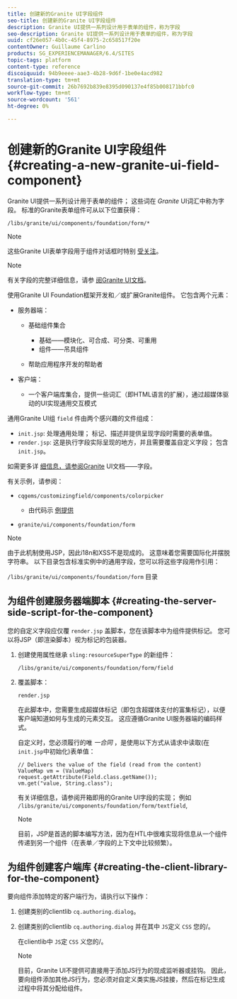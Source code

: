 ```yaml
---
title: 创建新的Granite UI字段组件
seo-title: 创建新的Granite UI字段组件
description: Granite UI提供一系列设计用于表单的组件，称为字段
seo-description: Granite UI提供一系列设计用于表单的组件，称为字段
uuid: cf26e057-4b0c-45f4-8975-2c658517f20e
contentOwner: Guillaume Carlino
products: SG_EXPERIENCEMANAGER/6.4/SITES
topic-tags: platform
content-type: reference
discoiquuid: 94b9eeee-aae3-4b28-9d6f-1be0e4acd982
translation-type: tm+mt
source-git-commit: 26b7692b839e8395d090137e4f85b008171bbfc0
workflow-type: tm+mt
source-wordcount: '561'
ht-degree: 0%

---
```



# 创建新的Granite UI字段组件{#creating-a-new-granite-ui-field-component}

Granite UI提供一系列设计用于表单的组件； 这些词在 *Granite* UI词汇中称为字段。 标准的Granite表单组件可从以下位置获得：

`/libs/granite/ui/components/foundation/form/*`

>[!NOTE]
>
>这些Granite UI表单字段用于组件对话框时特别 [受关注](/help/sites-developing/developing-components.md)。

>[!NOTE]
>
>有关字段的完整详细信息，请参 [阅Granite UI文档](https://helpx.adobe.com/experience-manager/6-4/sites/developing/using/reference-materials/granite-ui/api/index.html)。

使用Granite UI Foundation框架开发和／或扩展Granite组件。 它包含两个元素：

* 服务器端：

   * 基础组件集合

      * 基础——模块化、可合成、可分类、可重用
      * 组件——吊具组件
   * 帮助应用程序开发的帮助者


* 客户端：

   * 一个客户端库集合，提供一些词汇（即HTML语言的扩展），通过超媒体驱动的UI实现通用交互模式

通用Granite UI组 `field` 件由两个感兴趣的文件组成：

* `init.jsp`: 处理通用处理； 标记、描述并提供呈现字段时需要的表单值。
* `render.jsp`: 这是执行字段实际呈现的地方，并且需要覆盖自定义字段； 包含 `init.jsp`。

如需更多详 [细信息，请参阅Granite](https://helpx.adobe.com/experience-manager/6-4/sites/developing/using/reference-materials/granite-ui/api/jcr_root/libs/granite/ui/components/foundation/form/field/index.html) UI文档——字段。

有关示例，请参阅：

* `cqgems/customizingfield/components/colorpicker`

   * 由代码示 [例提供](/help/sites-developing/developing-components-samples.md#code-sample-how-to-customize-dialog-fields)

* `granite/ui/components/foundation/form`

>[!NOTE]
>
>由于此机制使用JSP，因此i18n和XSS不是现成的。 这意味着您需要国际化并摆脱字符串。 以下目录包含标准实例中的通用字段，您可以将这些字段用作引用：
>
>`/libs/granite/ui/components/foundation/form` 目录

## 为组件创建服务器端脚本 {#creating-the-server-side-script-for-the-component}

您的自定义字段应仅覆 `render.jsp` 盖脚本，您在该脚本中为组件提供标记。 您可以将JSP（即渲染脚本）视为标记的包装器。

1. 创建使用属性继承 `sling:resourceSuperType` 的新组件：

   `/libs/granite/ui/components/foundation/form/field`

1. 覆盖脚本：

   `render.jsp`

   在此脚本中，您需要生成超媒体标记（即包含超媒体支付的富集标记），以便客户端知道如何与生成的元素交互。 这应遵循Granite UI服务器端的编码样式。

   自定义时，您必须履行的唯 *一合同* ，是使用以下方式从请求中读取(在 `init.jsp`中初始化)表单值：

   ```
   // Delivers the value of the field (read from the content)
   ValueMap vm = (ValueMap) request.getAttribute(Field.class.getName());
   vm.get("value, String.class"); 
   ```

   有关详细信息，请参阅开箱即用的Granite UI字段的实现； 例如 `/libs/granite/ui/components/foundation/form/textfield`,

   >[!NOTE]
   >
   >目前，JSP是首选的脚本编写方法，因为在HTL中很难实现将信息从一个组件传递到另一个组件（在表单／字段的上下文中比较频繁）。

## 为组件创建客户端库 {#creating-the-client-library-for-the-component}

要向组件添加特定的客户端行为，请执行以下操作：

1. 创建类别的clientlib `cq.authoring.dialog`。
1. 创建类别的clientlib `cq.authoring.dialog` 并在其中 `JS`定义 `CSS` 您的/。

   在clientlib中 `JS`定 `CSS` 义您的/。

   >[!NOTE]
   >
   >目前，Granite UI不提供可直接用于添加JS行为的现成监听器或挂钩。 因此，要向组件添加其他JS行为，您必须对自定义类实施JS挂接，然后在标记生成过程中将其分配给组件。

